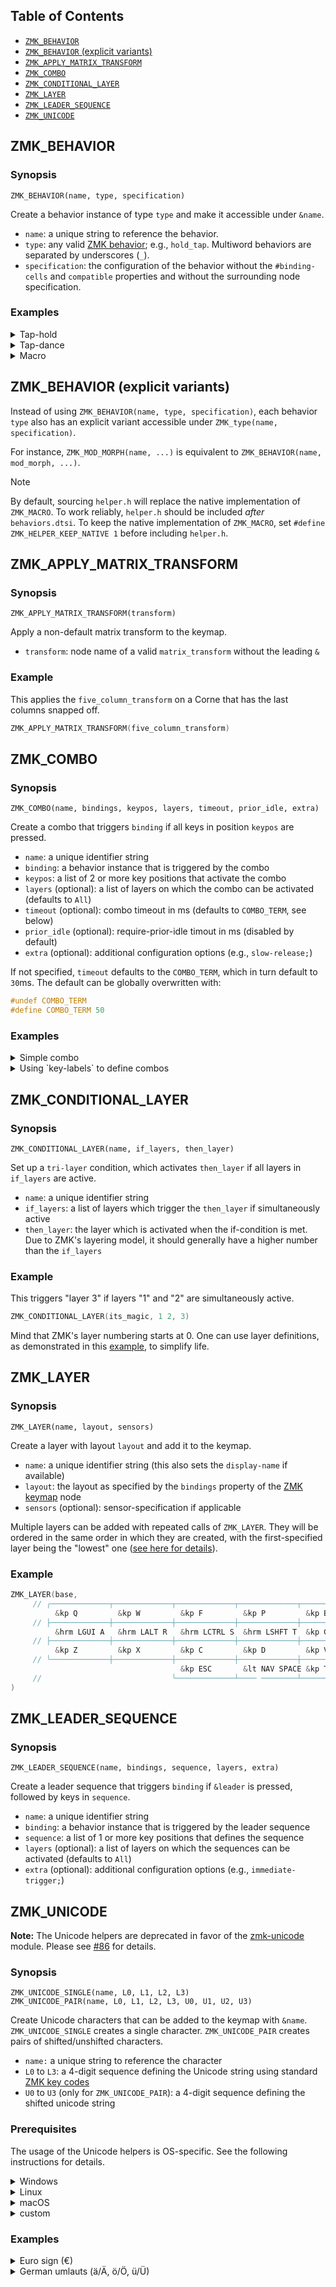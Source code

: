## Table of Contents

- [`ZMK_BEHAVIOR`](#zmk_behavior)
- [`ZMK_BEHAVIOR` (explicit variants)](<#zmk_behavior-(explicit-variants)>)
- [`ZMK_APPLY_MATRIX_TRANSFORM`](#zmk_apply_matrix_transform)
- [`ZMK_COMBO`](#zmk_combo)
- [`ZMK_CONDITIONAL_LAYER`](#zmk_conditional_layer)
- [`ZMK_LAYER`](#zmk_layer)
- [`ZMK_LEADER_SEQUENCE`](#zmk_leader_sequence)
- [`ZMK_UNICODE`](#zmk_unicode)

## ZMK_BEHAVIOR

### Synopsis

`ZMK_BEHAVIOR(name, type, specification)`

Create a behavior instance of type `type` and make it accessible under `&name`.

- `name`: a unique string to reference the behavior.
- `type`: any valid [ZMK behavior](https://zmk.dev/docs/config/behaviors); e.g., `hold_tap`.
  Multiword behaviors are separated by underscores (`_`).
- `specification`: the configuration of the behavior without the `#binding-cells` and `compatible`
  properties and without the surrounding node specification.

### Examples

<details><summary>Tap-hold</summary>

This creates a custom "homerow mod" that can be added to the keymap using `&hrm`. For example,
`&hrm LSHIFT T` creates a key that yields `T` on tap and `LSHIFT` on hold.

```c
ZMK_BEHAVIOR(hrm, hold_tap,
    flavor = "balanced";
    tapping-term-ms = <280>;
    quick-tap-ms = <125>;
    bindings = <&kp>, <&kp>;
)
```

</details>

<details><summary>Tap-dance</summary>

This creates a behavior that yields sticky-shift on tap and caps-word on double tap. It can be added
to the keymap using `&ss_cw`.

```c
ZMK_BEHAVIOR(ss_cw, tap_dance,
    tapping-term-ms = <200>;
    bindings = <&sk LSHFT>, <&caps_word>;
)
```

</details>

<details><summary>Macro</summary>

This creates a "Windows sleep macro" that can be added to the keymap using `&win_sleep`.

```C++
ZMK_BEHAVIOR(win_sleep, macro,
    wait-ms = <100>;
    tap-ms = <5>;
    bindings = <&kp LG(X) &kp U &kp S>;
)
```

</details>

## ZMK_BEHAVIOR (explicit variants)

Instead of using `ZMK_BEHAVIOR(name, type, specification)`, each behavior `type` also has an
explicit variant accessible under `ZMK_type(name, specification)`.

For instance, `ZMK_MOD_MORPH(name, ...)` is equivalent to `ZMK_BEHAVIOR(name, mod_morph, ...)`.

> [!NOTE]
>
> By default, sourcing `helper.h` will replace the native implementation of `ZMK_MACRO`. To work
> reliably, `helper.h` should be included _after_ `behaviors.dtsi`. To keep the native
> implementation of `ZMK_MACRO`, set `#define ZMK_HELPER_KEEP_NATIVE 1` before including `helper.h`.

## ZMK_APPLY_MATRIX_TRANSFORM

### Synopsis

`ZMK_APPLY_MATRIX_TRANSFORM(transform)`

Apply a non-default matrix transform to the keymap.

- `transform`: node name of a valid `matrix_transform` without the leading `&`

### Example

This applies the `five_column_transform` on a Corne that has the last columns snapped off.

```c
ZMK_APPLY_MATRIX_TRANSFORM(five_column_transform)
```

## ZMK_COMBO

### Synopsis

`ZMK_COMBO(name, bindings, keypos, layers, timeout, prior_idle, extra)`

Create a combo that triggers `binding` if all keys in position `keypos` are pressed.

- `name`: a unique identifier string
- `binding`: a behavior instance that is triggered by the combo
- `keypos`: a list of 2 or more key positions that activate the combo
- `layers` (optional): a list of layers on which the combo can be activated (defaults to `All`)
- `timeout` (optional): combo timeout in ms (defaults to `COMBO_TERM`, see below)
- `prior_idle` (optional): require-prior-idle timout in ms (disabled by default)
- `extra` (optional): additional configuration options (e.g., `slow-release;`)

If not specified, `timeout` defaults to the `COMBO_TERM`, which in turn default to `30`ms. The
default can be globally overwritten with:

```c
#undef COMBO_TERM
#define COMBO_TERM 50
```

### Examples

<details><summary>Simple combo</summary>

This creates an "escape" combo that is active on all layers and which is triggered when the 0th and
1st keys are pressed jointly within 25ms.

```C++
ZMK_COMBO(esc,  &kp ESC, 0 1, ALL, 25)
```

</details>

<details><summary>Using `key-labels` to define combos</summary>

This sources [key-labels](../readme.md#key-labels-collection) for a 34-keys board like the Sweep. It
then creates a "copy"-combo for the middle + ring finger on the left bottom row, and a "paste"-combo
for the index + middle finger on the left bottom row. Both combos are active on all layers.

```C++
#include "zmk-helpers/key-labels/34.h" // replace with layout file for your keyboard
ZMK_COMBO(copy,  &kp LC(C), LB2 LB3)
ZMK_COMBO(paste, &kp LC(V), LB1 LB2)
```

</details>

## ZMK_CONDITIONAL_LAYER

### Synopsis

`ZMK_CONDITIONAL_LAYER(name, if_layers, then_layer)`

Set up a `tri-layer` condition, which activates `then_layer` if all layers in `if_layers` are
active.

- `name`: a unique identifier string
- `if_layers`: a list of layers which trigger the `then_layer` if simultaneously active
- `then_layer`: the layer which is activated when the if-condition is met. Due to ZMK's layering
  model, it should generally have a higher number than the `if_layers`

### Example

This triggers "layer 3" if layers "1" and "2" are simultaneously active.

```C++
ZMK_CONDITIONAL_LAYER(its_magic, 1 2, 3)
```

Mind that ZMK's layer numbering starts at 0. One can use layer definitions, as demonstrated in this
[example](../examples/zmk-config/config/cradio.keymap), to simplify life.

## ZMK_LAYER

### Synopsis

`ZMK_LAYER(name, layout, sensors)`

Create a layer with layout `layout` and add it to the keymap.

- `name`: a unique identifier string (this also sets the `display-name` if available)
- `layout`: the layout as specified by the `bindings` property of the
  [ZMK keymap](https://zmk.dev/docs/config/keymap) node
- `sensors` (optional): sensor-specification if applicable

Multiple layers can be added with repeated calls of `ZMK_LAYER`. They will be ordered in the same
order in which they are created, with the first-specified layer being the "lowest" one
([see here for details](https://zmk.dev/docs/features/keymaps#layers)).

### Example

```C++
ZMK_LAYER(base,
     // ╭─────────────┬─────────────┬─────────────┬─────────────┬─────────────╮   ╭─────────────┬─────────────┬─────────────┬─────────────┬─────────────╮
          &kp Q         &kp W         &kp F         &kp P         &kp B             &kp J         &kp L         &kp U         &kp Y         &kp SQT
     // ├─────────────┼─────────────┼─────────────┼─────────────┼─────────────┤   ├─────────────┼─────────────┼─────────────┼─────────────┼─────────────┤
          &hrm LGUI A   &hrm LALT R   &hrm LCTRL S  &hrm LSHFT T  &kp G             &kp M         &hrm RSHFT N  &hrm LCTRL E  &hrm LALT I   &hrm LGUI O
     // ├─────────────┼─────────────┼─────────────┼─────────────┼─────────────┤   ├─────────────┼─────────────┼─────────────┼─────────────┼─────────────┤
          &kp Z         &kp X         &kp C         &kp D         &kp V             &kp K         &kp H         &kp COMMA     &kp DOT       &kp SEMI
     // ╰─────────────┼─────────────┼─────────────┼─────────────┼─────────────┤   ├─────────────┼─────────────┼─────────────┼─────────────┼─────────────┤
                                      &kp ESC       &lt NAV SPACE &kp TAB           &kp RET       &ss_cw        &bs_del_num
     //                             ╰─────────────┴──── ────────┴─────────────╯   ╰─────────────┴─────────────┴─────────────╯
)

```

## ZMK_LEADER_SEQUENCE

### Synopsis

`ZMK_LEADER_SEQUENCE(name, bindings, sequence, layers, extra)`

Create a leader sequence that triggers `binding` if `&leader` is pressed, followed by keys in
`sequence`.

- `name`: a unique identifier string
- `binding`: a behavior instance that is triggered by the leader sequence
- `sequence`: a list of 1 or more key positions that defines the sequence
- `layers` (optional): a list of layers on which the sequences can be activated (defaults to `All`)
- `extra` (optional): additional configuration options (e.g., `immediate-trigger;`)

## ZMK_UNICODE

**Note:** The Unicode helpers are deprecated in favor of the
[zmk-unicode](https://github.com/urob/zmk-unicode/) module. Please see
[#86](https://github.com/urob/zmk-helpers/discussions/86) for details.

### Synopsis

`ZMK_UNICODE_SINGLE(name, L0, L1, L2, L3)`  
`ZMK_UNICODE_PAIR(name, L0, L1, L2, L3, U0, U1, U2, U3)`

Create Unicode characters that can be added to the keymap with `&name`. `ZMK_UNICODE_SINGLE` creates
a single character. `ZMK_UNICODE_PAIR` creates pairs of shifted/unshifted characters.

- `name:` a unique string to reference the character
- `L0` to `L3`: a 4-digit sequence defining the Unicode string using standard
  [ZMK key codes](https://zmk.dev/docs/codes/keyboard-keypad)
- `U0` to `U3` (only for `ZMK_UNICODE_PAIR`): a 4-digit sequence defining the shifted unicode string

### Prerequisites

The usage of the Unicode helpers is OS-specific. See the following instructions for details.

<details><summary>Windows</summary>

On your computer, install [WinCompose](https://github.com/samhocevar/wincompose).

</details>

<details><summary>Linux</summary>

In your keymap, set `HOST_OS` to `1` **_before_** sourcing `helper.h`:

```c
#define HOST_OS 1
#include "zmk-helpers/helper.h"
```

Note that some Linux systems default to different Unicode input methods. In those cases, one must do
one of the following:

- Configure the system to use the default of initializing Unicode input by tapping `LCTRL(LSHFT(U))`
  and terminating by tapping `SPACE`.
- Alternatively, configure the keyboard to use the Unicode input of your system. See "custom" below
  for instructions.

</details>

<details><summary>macOS</summary>

On your computer, enable Unicode input in the system preferences by selecting `Unicode Hex Input` as
input source. In your keymap, set `HOST_OS` to `2` **_before_** sourcing `helper.h`.

```c
#define HOST_OS 2
#include "zmk-helpers/helper.h"
```

</details>

<details><summary>custom</summary>

For non-default input channels or for other operating systems, one can set the variables
`OS_UNICODE_LEAD` and `OS_UNICODE_TRAIL` to the character sequences that initialize/terminate the
Unicode input.

For example the following will hold <kbd>LCTRL</kbd> and <kbd>LSHFT</kbd> and tap <kbd>U</kbd> to
initialize the unicode sequence, and then tap <kbd>Space</kbd> and release <kbd>LCTRL</kbd> and
<kbd>LSHFT</kbd> to terminate the sequence.

```c
#define OS_UNICODE_LEAD &macro_press &kp LCTRL &kp LSHFT &macro_tap &kp U
#define OS_UNICODE_TRAIL &macro_tap &kp SPACE &macro_release &kp LCTRL &kp LSHFT
#include "zmk-helpers/helper.h"
```

</details>

### Examples

<details><summary>Euro sign (€)</summary>

This creates a Euro character that can be added to the keymap using `&euro_sign`.

```C++
ZMK_UNICODE_SINGLE(euro_sign, N2, N0, A, C)
```

</details>

<details><summary>German umlauts (ä/Ä, ö/Ö, ü/Ü)</summary>

The creates "umlaut" pairs that can be added to the keymap using `&de_ae`, `&de_oe` and `&de_ue`.

```C++
//                name     unshifted         shifted
ZMK_UNICODE_PAIR( de_ae,   N0, N0,  E, N4,   N0, N0,  C, N4 )
ZMK_UNICODE_PAIR( de_oe,   N0, N0,  F, N6,   N0, N0,  D, N6 )
ZMK_UNICODE_PAIR( de_ue,   N0, N0,  F,  C,   N0, N0,  D,  C )
```

</details>
